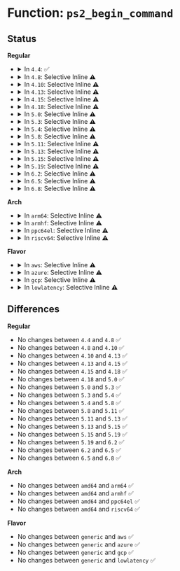 # Function: <code>ps2_begin_command</code>

## Status
<b>Regular</b>
<ul>
<li>
<details>
<summary>In <code>4.4</code>: ✅</summary>

```c
void ps2_begin_command(struct ps2dev *ps2dev);
```

**Collision:** Unique Global

**Inline:** No

**Transformation:** False

**Instances:**

```
In drivers/input/serio/libps2.c (ffffffff81665e30)
Location: drivers/input/serio/libps2.c:57
Inline: False
Direct callers:
  - drivers/input/serio/libps2.c:ps2_drain
  - drivers/input/serio/libps2.c:ps2_command
```
**Symbols:**

```
ffffffff81665e30-ffffffff81665e5a: ps2_begin_command (STB_GLOBAL)
```
</details>
</li>
<li>
<details>
<summary>In <code>4.8</code>: Selective Inline ⚠️</summary>

```c
void ps2_begin_command(struct ps2dev *ps2dev);
```

**Collision:** Unique Global

**Inline:** Selective

**Transformation:** False

**Instances:**

```
In drivers/input/serio/libps2.c (ffffffff816c6b03)
Location: drivers/input/serio/libps2.c:57
Inline: True
Inline callers:
  - drivers/input/serio/libps2.c:ps2_command
  - drivers/input/serio/libps2.c:ps2_drain
```
**Symbols:**

```
ffffffff816c60b0-ffffffff816c60d8: ps2_begin_command (STB_GLOBAL)
```
</details>
</li>
<li>
<details>
<summary>In <code>4.10</code>: Selective Inline ⚠️</summary>

```c
void ps2_begin_command(struct ps2dev *ps2dev);
```

**Collision:** Unique Global

**Inline:** Selective

**Transformation:** False

**Instances:**

```
In drivers/input/serio/libps2.c (ffffffff816f4b03)
Location: drivers/input/serio/libps2.c:57
Inline: True
Inline callers:
  - drivers/input/serio/libps2.c:ps2_command
  - drivers/input/serio/libps2.c:ps2_drain
```
**Symbols:**

```
ffffffff816f40d0-ffffffff816f40f8: ps2_begin_command (STB_GLOBAL)
```
</details>
</li>
<li>
<details>
<summary>In <code>4.13</code>: Selective Inline ⚠️</summary>

```c
void ps2_begin_command(struct ps2dev *ps2dev);
```

**Collision:** Unique Global

**Inline:** Selective

**Transformation:** False

**Instances:**

```
In drivers/input/serio/libps2.c (ffffffff8170a673)
Location: drivers/input/serio/libps2.c:57
Inline: True
Inline callers:
  - drivers/input/serio/libps2.c:ps2_command
  - drivers/input/serio/libps2.c:ps2_drain
```
**Symbols:**

```
ffffffff81709c30-ffffffff81709c58: ps2_begin_command (STB_GLOBAL)
```
</details>
</li>
<li>
<details>
<summary>In <code>4.15</code>: Selective Inline ⚠️</summary>

```c
void ps2_begin_command(struct ps2dev *ps2dev);
```

**Collision:** Unique Global

**Inline:** Selective

**Transformation:** False

**Instances:**

```
In drivers/input/serio/libps2.c (ffffffff8177b823)
Location: drivers/input/serio/libps2.c:57
Inline: True
Inline callers:
  - drivers/input/serio/libps2.c:ps2_command
  - drivers/input/serio/libps2.c:ps2_drain
```
**Symbols:**

```
ffffffff8177ade0-ffffffff8177ae08: ps2_begin_command (STB_GLOBAL)
```
</details>
</li>
<li>
<details>
<summary>In <code>4.18</code>: Selective Inline ⚠️</summary>

```c
void ps2_begin_command(struct ps2dev *ps2dev);
```

**Collision:** Unique Global

**Inline:** Selective

**Transformation:** False

**Instances:**

```
In drivers/input/serio/libps2.c (ffffffff817bc84b)
Location: drivers/input/serio/libps2.c:105
Inline: True
Inline callers:
  - drivers/input/serio/libps2.c:ps2_sliced_command
  - drivers/input/serio/libps2.c:ps2_command
  - drivers/input/serio/libps2.c:ps2_drain
```
**Symbols:**

```
ffffffff817bba90-ffffffff817bbab8: ps2_begin_command (STB_GLOBAL)
```
</details>
</li>
<li>
<details>
<summary>In <code>5.0</code>: Selective Inline ⚠️</summary>

```c
void ps2_begin_command(struct ps2dev *ps2dev);
```

**Collision:** Unique Global

**Inline:** Selective

**Transformation:** False

**Instances:**

```
In drivers/input/serio/libps2.c (ffffffff817e3cab)
Location: drivers/input/serio/libps2.c:105
Inline: True
Inline callers:
  - drivers/input/serio/libps2.c:ps2_sliced_command
  - drivers/input/serio/libps2.c:ps2_command
  - drivers/input/serio/libps2.c:ps2_drain
```
**Symbols:**

```
ffffffff817e2ef0-ffffffff817e2f18: ps2_begin_command (STB_GLOBAL)
```
</details>
</li>
<li>
<details>
<summary>In <code>5.3</code>: Selective Inline ⚠️</summary>

```c
void ps2_begin_command(struct ps2dev *ps2dev);
```

**Collision:** Unique Global

**Inline:** Selective

**Transformation:** False

**Instances:**

```
In drivers/input/serio/libps2.c (ffffffff8182466b)
Location: drivers/input/serio/libps2.c:101
Inline: True
Inline callers:
  - drivers/input/serio/libps2.c:ps2_sliced_command
  - drivers/input/serio/libps2.c:ps2_command
  - drivers/input/serio/libps2.c:ps2_drain
```
**Symbols:**

```
ffffffff81823870-ffffffff81823898: ps2_begin_command (STB_GLOBAL)
```
</details>
</li>
<li>
<details>
<summary>In <code>5.4</code>: Selective Inline ⚠️</summary>

```c
void ps2_begin_command(struct ps2dev *ps2dev);
```

**Collision:** Unique Global

**Inline:** Selective

**Transformation:** False

**Instances:**

```
In drivers/input/serio/libps2.c (ffffffff81855b3b)
Location: drivers/input/serio/libps2.c:101
Inline: True
Inline callers:
  - drivers/input/serio/libps2.c:ps2_sliced_command
  - drivers/input/serio/libps2.c:ps2_command
  - drivers/input/serio/libps2.c:ps2_drain
```
**Symbols:**

```
ffffffff81854d30-ffffffff81854d58: ps2_begin_command (STB_GLOBAL)
```
</details>
</li>
<li>
<details>
<summary>In <code>5.8</code>: Selective Inline ⚠️</summary>

```c
void ps2_begin_command(struct ps2dev *ps2dev);
```

**Collision:** Unique Global

**Inline:** Selective

**Transformation:** False

**Instances:**

```
In drivers/input/serio/libps2.c (ffffffff8192804c)
Location: drivers/input/serio/libps2.c:101
Inline: True
Inline callers:
  - drivers/input/serio/libps2.c:ps2_sliced_command
  - drivers/input/serio/libps2.c:ps2_command
  - drivers/input/serio/libps2.c:ps2_drain
```
**Symbols:**

```
ffffffff81927240-ffffffff81927268: ps2_begin_command (STB_GLOBAL)
```
</details>
</li>
<li>
<details>
<summary>In <code>5.11</code>: Selective Inline ⚠️</summary>

```c
void ps2_begin_command(struct ps2dev *ps2dev);
```

**Collision:** Unique Global

**Inline:** Selective

**Transformation:** False

**Instances:**

```
In drivers/input/serio/libps2.c (ffffffff8192f55c)
Location: drivers/input/serio/libps2.c:101
Inline: True
Inline callers:
  - drivers/input/serio/libps2.c:ps2_sliced_command
  - drivers/input/serio/libps2.c:ps2_command
  - drivers/input/serio/libps2.c:ps2_drain
```
**Symbols:**

```
ffffffff8192e760-ffffffff8192e788: ps2_begin_command (STB_GLOBAL)
```
</details>
</li>
<li>
<details>
<summary>In <code>5.13</code>: Selective Inline ⚠️</summary>

```c
void ps2_begin_command(struct ps2dev *ps2dev);
```

**Collision:** Unique Global

**Inline:** Selective

**Transformation:** False

**Instances:**

```
In drivers/input/serio/libps2.c (ffffffff819128dc)
Location: drivers/input/serio/libps2.c:101
Inline: True
Inline callers:
  - drivers/input/serio/libps2.c:ps2_sliced_command
  - drivers/input/serio/libps2.c:ps2_command
  - drivers/input/serio/libps2.c:ps2_drain
```
**Symbols:**

```
ffffffff81911b40-ffffffff81911b68: ps2_begin_command (STB_GLOBAL)
```
</details>
</li>
<li>
<details>
<summary>In <code>5.15</code>: Selective Inline ⚠️</summary>

```c
void ps2_begin_command(struct ps2dev *ps2dev);
```

**Collision:** Unique Global

**Inline:** Selective

**Transformation:** False

**Instances:**

```
In drivers/input/serio/libps2.c (ffffffff819b492c)
Location: drivers/input/serio/libps2.c:101
Inline: True
Inline callers:
  - drivers/input/serio/libps2.c:ps2_sliced_command
  - drivers/input/serio/libps2.c:ps2_command
  - drivers/input/serio/libps2.c:ps2_drain
```
**Symbols:**

```
ffffffff819b3ac0-ffffffff819b3ae8: ps2_begin_command (STB_GLOBAL)
```
</details>
</li>
<li>
<details>
<summary>In <code>5.19</code>: Selective Inline ⚠️</summary>

```c
void ps2_begin_command(struct ps2dev *ps2dev);
```

**Collision:** Unique Global

**Inline:** Selective

**Transformation:** False

**Instances:**

```
In drivers/input/serio/libps2.c (ffffffff81b13acc)
Location: drivers/input/serio/libps2.c:101
Inline: True
Inline callers:
  - drivers/input/serio/libps2.c:ps2_sliced_command
  - drivers/input/serio/libps2.c:ps2_command
  - drivers/input/serio/libps2.c:ps2_drain
```
**Symbols:**

```
ffffffff81b13030-ffffffff81b13060: ps2_begin_command (STB_GLOBAL)
```
</details>
</li>
<li>
<details>
<summary>In <code>6.2</code>: Selective Inline ⚠️</summary>

```c
void ps2_begin_command(struct ps2dev *ps2dev);
```

**Collision:** Unique Global

**Inline:** Selective

**Transformation:** False

**Instances:**

```
In drivers/input/serio/libps2.c (ffffffff81ca4a5c)
Location: drivers/input/serio/libps2.c:102
Inline: True
Inline callers:
  - drivers/input/serio/libps2.c:ps2_sliced_command
  - drivers/input/serio/libps2.c:ps2_command
  - drivers/input/serio/libps2.c:ps2_drain
```
**Symbols:**

```
ffffffff81ca3f30-ffffffff81ca3f60: ps2_begin_command (STB_GLOBAL)
```
</details>
</li>
<li>
<details>
<summary>In <code>6.5</code>: Selective Inline ⚠️</summary>

```c
void ps2_begin_command(struct ps2dev *ps2dev);
```

**Collision:** Unique Global

**Inline:** Selective

**Transformation:** False

**Instances:**

```
In drivers/input/serio/libps2.c (ffffffff81d0c18c)
Location: drivers/input/serio/libps2.c:129
Inline: True
Inline callers:
  - drivers/input/serio/libps2.c:ps2_sliced_command
  - drivers/input/serio/libps2.c:ps2_command
  - drivers/input/serio/libps2.c:ps2_drain
```
**Symbols:**

```
ffffffff81d0b610-ffffffff81d0b640: ps2_begin_command (STB_GLOBAL)
```
</details>
</li>
<li>
<details>
<summary>In <code>6.8</code>: Selective Inline ⚠️</summary>

```c
void ps2_begin_command(struct ps2dev *ps2dev);
```

**Collision:** Unique Global

**Inline:** Selective

**Transformation:** False

**Instances:**

```
In drivers/input/serio/libps2.c (ffffffff81dc1e1c)
Location: drivers/input/serio/libps2.c:129
Inline: True
Inline callers:
  - drivers/input/serio/libps2.c:ps2_sliced_command
  - drivers/input/serio/libps2.c:ps2_command
  - drivers/input/serio/libps2.c:ps2_drain
```
**Symbols:**

```
ffffffff81dc12a0-ffffffff81dc12d0: ps2_begin_command (STB_GLOBAL)
```
</details>
</li>
</ul>
<b>Arch</b>
<ul>
<li>
<details>
<summary>In <code>arm64</code>: Selective Inline ⚠️</summary>

```c
void ps2_begin_command(struct ps2dev *ps2dev);
```

**Collision:** Unique Global

**Inline:** Selective

**Transformation:** False

**Instances:**

```
In drivers/input/serio/libps2.c (ffff800010a94988)
Location: drivers/input/serio/libps2.c:101
Inline: True
Inline callers:
  - drivers/input/serio/libps2.c:ps2_sliced_command
  - drivers/input/serio/libps2.c:ps2_command
  - drivers/input/serio/libps2.c:ps2_drain
```
**Symbols:**

```
ffff800010a93958-ffff800010a93990: ps2_begin_command (STB_GLOBAL)
```
</details>
</li>
<li>
<details>
<summary>In <code>armhf</code>: Selective Inline ⚠️</summary>

```c
void ps2_begin_command(struct ps2dev *ps2dev);
```

**Collision:** Unique Global

**Inline:** Selective

**Transformation:** False

**Instances:**

```
In drivers/input/serio/libps2.c (c0b7744c)
Location: drivers/input/serio/libps2.c:101
Inline: True
Inline callers:
  - drivers/input/serio/libps2.c:ps2_sliced_command
  - drivers/input/serio/libps2.c:ps2_command
  - drivers/input/serio/libps2.c:ps2_drain
```
**Symbols:**

```
c0b76be0-c0b76c10: ps2_begin_command (STB_GLOBAL)
```
</details>
</li>
<li>
<details>
<summary>In <code>ppc64el</code>: Selective Inline ⚠️</summary>

```c
void ps2_begin_command(struct ps2dev *ps2dev);
```

**Collision:** Unique Global

**Inline:** Selective

**Transformation:** False

**Instances:**

```
In drivers/input/serio/libps2.c (c000000000b73824)
Location: drivers/input/serio/libps2.c:101
Inline: True
Inline callers:
  - drivers/input/serio/libps2.c:ps2_sliced_command
  - drivers/input/serio/libps2.c:ps2_command
  - drivers/input/serio/libps2.c:ps2_drain
```
**Symbols:**

```
c000000000b723c0-c000000000b7242c: ps2_begin_command (STB_GLOBAL)
```
</details>
</li>
<li>
<details>
<summary>In <code>riscv64</code>: Selective Inline ⚠️</summary>

```c
void ps2_begin_command(struct ps2dev *ps2dev);
```

**Collision:** Unique Global

**Inline:** Selective

**Transformation:** False

**Instances:**

```
In drivers/input/serio/libps2.c (ffffffe0006a68f6)
Location: drivers/input/serio/libps2.c:101
Inline: True
Inline callers:
  - drivers/input/serio/libps2.c:ps2_sliced_command
  - drivers/input/serio/libps2.c:ps2_command
  - drivers/input/serio/libps2.c:ps2_drain
```
**Symbols:**

```
ffffffe0006a5bf6-ffffffe0006a5c3c: ps2_begin_command (STB_GLOBAL)
```
</details>
</li>
</ul>
<b>Flavor</b>
<ul>
<li>
<details>
<summary>In <code>aws</code>: Selective Inline ⚠️</summary>

```c
void ps2_begin_command(struct ps2dev *ps2dev);
```

**Collision:** Unique Global

**Inline:** Selective

**Transformation:** False

**Instances:**

```
In drivers/input/serio/libps2.c (ffffffff8180ab4b)
Location: drivers/input/serio/libps2.c:101
Inline: True
Inline callers:
  - drivers/input/serio/libps2.c:ps2_sliced_command
  - drivers/input/serio/libps2.c:ps2_command
  - drivers/input/serio/libps2.c:ps2_drain
```
**Symbols:**

```
ffffffff81809d40-ffffffff81809d68: ps2_begin_command (STB_GLOBAL)
```
</details>
</li>
<li>
<details>
<summary>In <code>azure</code>: Selective Inline ⚠️</summary>

```c
void ps2_begin_command(struct ps2dev *ps2dev);
```

**Collision:** Unique Global

**Inline:** Selective

**Transformation:** False

**Instances:**

```
In drivers/input/serio/libps2.c (ffffffff817d22bb)
Location: drivers/input/serio/libps2.c:101
Inline: True
Inline callers:
  - drivers/input/serio/libps2.c:ps2_sliced_command
  - drivers/input/serio/libps2.c:ps2_command
  - drivers/input/serio/libps2.c:ps2_drain
```
**Symbols:**

```
ffffffff817d14e0-ffffffff817d1508: ps2_begin_command (STB_GLOBAL)
```
</details>
</li>
<li>
<details>
<summary>In <code>gcp</code>: Selective Inline ⚠️</summary>

```c
void ps2_begin_command(struct ps2dev *ps2dev);
```

**Collision:** Unique Global

**Inline:** Selective

**Transformation:** False

**Instances:**

```
In drivers/input/serio/libps2.c (ffffffff81849ccb)
Location: drivers/input/serio/libps2.c:101
Inline: True
Inline callers:
  - drivers/input/serio/libps2.c:ps2_sliced_command
  - drivers/input/serio/libps2.c:ps2_command
  - drivers/input/serio/libps2.c:ps2_drain
```
**Symbols:**

```
ffffffff81848ec0-ffffffff81848ee8: ps2_begin_command (STB_GLOBAL)
```
</details>
</li>
<li>
<details>
<summary>In <code>lowlatency</code>: Selective Inline ⚠️</summary>

```c
void ps2_begin_command(struct ps2dev *ps2dev);
```

**Collision:** Unique Global

**Inline:** Selective

**Transformation:** False

**Instances:**

```
In drivers/input/serio/libps2.c (ffffffff81864bbb)
Location: drivers/input/serio/libps2.c:101
Inline: True
Inline callers:
  - drivers/input/serio/libps2.c:ps2_sliced_command
  - drivers/input/serio/libps2.c:ps2_command
  - drivers/input/serio/libps2.c:ps2_drain
```
**Symbols:**

```
ffffffff81864380-ffffffff818643a8: ps2_begin_command (STB_GLOBAL)
```
</details>
</li>
</ul>

## Differences
<b>Regular</b>
<ul>
<li>
No changes between <code>4.4</code> and <code>4.8</code> ✅
</li>
<li>
No changes between <code>4.8</code> and <code>4.10</code> ✅
</li>
<li>
No changes between <code>4.10</code> and <code>4.13</code> ✅
</li>
<li>
No changes between <code>4.13</code> and <code>4.15</code> ✅
</li>
<li>
No changes between <code>4.15</code> and <code>4.18</code> ✅
</li>
<li>
No changes between <code>4.18</code> and <code>5.0</code> ✅
</li>
<li>
No changes between <code>5.0</code> and <code>5.3</code> ✅
</li>
<li>
No changes between <code>5.3</code> and <code>5.4</code> ✅
</li>
<li>
No changes between <code>5.4</code> and <code>5.8</code> ✅
</li>
<li>
No changes between <code>5.8</code> and <code>5.11</code> ✅
</li>
<li>
No changes between <code>5.11</code> and <code>5.13</code> ✅
</li>
<li>
No changes between <code>5.13</code> and <code>5.15</code> ✅
</li>
<li>
No changes between <code>5.15</code> and <code>5.19</code> ✅
</li>
<li>
No changes between <code>5.19</code> and <code>6.2</code> ✅
</li>
<li>
No changes between <code>6.2</code> and <code>6.5</code> ✅
</li>
<li>
No changes between <code>6.5</code> and <code>6.8</code> ✅
</li>
</ul>
<b>Arch</b>
<ul>
<li>
No changes between <code>amd64</code> and <code>arm64</code> ✅
</li>
<li>
No changes between <code>amd64</code> and <code>armhf</code> ✅
</li>
<li>
No changes between <code>amd64</code> and <code>ppc64el</code> ✅
</li>
<li>
No changes between <code>amd64</code> and <code>riscv64</code> ✅
</li>
</ul>
<b>Flavor</b>
<ul>
<li>
No changes between <code>generic</code> and <code>aws</code> ✅
</li>
<li>
No changes between <code>generic</code> and <code>azure</code> ✅
</li>
<li>
No changes between <code>generic</code> and <code>gcp</code> ✅
</li>
<li>
No changes between <code>generic</code> and <code>lowlatency</code> ✅
</li>
</ul>
